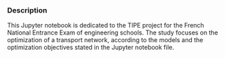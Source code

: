 ### Description

This Jupyter notebook is dedicated to the TIPE project for the French National Entrance Exam of engineering schools. The study focuses on the optimization of a transport network, according to the models and the optimization objectives stated in the Jupyter notebook file.
